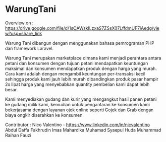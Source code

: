# WarungTani

Overview on : https://drive.google.com/file/d/1sOAWskILzxaS7ZSsX07LffdmUF7iAedg/view?usp=share_link

Warung Tani dibangun dengan menggunakan bahasa pemrograman PHP dan framework Laravel.

Warung Tani merupakan marketplace dimana kami menjadi perantara antara petani dan konsumen dengan tujuan petani mendapatkan keuntungan maksimal dan konsumen mendapatkan produk dengan harga yang murah. Cara kami adalah dengan mengambil keuntungan per-transaksi kecil sehingga produk kami jauh lebih murah dibandingkan produk pasar hampir 2x lipat harga yang menyebabkan quantity pembelian kami dapat lebih besar.

Kami menyediakan gudang dan kurir yang mengangkut hasil panen petani ke gudang milik kami, kemudian untuk pengantaran ke konsumen kami bekerjasama dengan layanan ojek online seperti Gojek dan Grab dengan biaya ongkir diserahkan ke konsumen.


Contributor :
Nico Valentino - https://www.linkedin.com/in/nicvalentino
Abdul Daffa Fakhrudin 
Imas Mahardika 
Muhamad Syaepul Huda 
Muhammad Raihan Fauzi 
